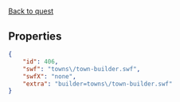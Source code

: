# <no name available>

<no description available>

[Back to quest](../quests.md)

## Properties

```json
{
    "id": 406,
    "swf": "towns\/town-builder.swf",
    "swfX": "none",
    "extra": "builder=towns\/town-builder.swf"
}
```


